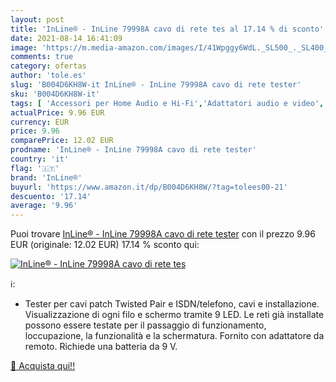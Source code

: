 ```yaml
---
layout: post
title: 'InLine® - InLine 79998A cavo di rete tes al 17.14 % di sconto'
date: 2021-08-14 16:41:09
image: 'https://m.media-amazon.com/images/I/41Wpggy6WdL._SL500_._SL400_.jpg'
comments: true
category: ofertas
author: 'tole.es'
slug: 'B004D6KH8W-it InLine® - InLine 79998A cavo di rete tester'
sku: 'B004D6KH8W-it'
tags: [ 'Accessori per Home Audio e Hi-Fi','Adattatori audio e video','Componenti e pezzi di ricambio','Elettronica','Home Audio e Hi-Fi','Informatica','inline®', ]
actualPrice: 9.96 EUR
currency: EUR
price: 9.96
comparePrice: 12.02 EUR
prodname: 'InLine® - InLine 79998A cavo di rete tester'
country: 'it'
flag: '🇮🇹'
brand: 'InLine®'
buyurl: 'https://www.amazon.it/dp/B004D6KH8W/?tag=tolees00-21'
descuento: '17.14'
average: '9.96'
---
```


Puoi trovare [InLine® - InLine 79998A cavo di rete tester](https://www.amazon.it/dp/B004D6KH8W/?tag=tolees00-21) con il prezzo 9.96 EUR (originale: 12.02 EUR) 17.14 % sconto qui:

[![InLine® - InLine 79998A cavo di rete tes](https://m.media-amazon.com/images/I/41Wpggy6WdL._SL500_._SL400_.jpg)](https://www.amazon.it/dp/B004D6KH8W/?tag=tolees00-21)

ℹ️:

- Tester per cavi patch Twisted Pair e ISDN/telefono, cavi e installazione. Visualizzazione di ogni filo e schermo tramite 9 LED. Le reti già installate possono essere testate per il passaggio di funzionamento, loccupazione, la funzionalità e la schermatura. Fornito con adattatore da remoto. Richiede una batteria da 9 V.

[🛒 Acquista qui!!](https://www.amazon.it/dp/B004D6KH8W/?tag=tolees00-21)
